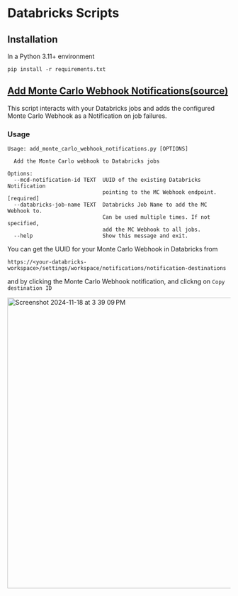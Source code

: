 # Databricks Scripts

## Installation

In a Python 3.11+ environment

```
pip install -r requirements.txt
```

## <ins> Add Monte Carlo Webhook Notifications([source](scripts/databricks/add_monte_carlo_webhook_notifications.py))</ins>

This script interacts with your Databricks jobs and adds the configured Monte Carlo Webhook as a Notification on job failures.

### Usage

```
Usage: add_monte_carlo_webhook_notifications.py [OPTIONS]

  Add the Monte Carlo webhook to Databricks jobs

Options:
  --mcd-notification-id TEXT  UUID of the existing Databricks Notification
                              pointing to the MC Webhook endpoint.  [required]
  --databricks-job-name TEXT  Databricks Job Name to add the MC Webhook to.
                              Can be used multiple times. If not specified,
                              add the MC Webhook to all jobs.
  --help                      Show this message and exit.
```

You can get the UUID for your Monte Carlo Webhook in Databricks from
```
https://<your-databricks-workspace>/settings/workspace/notifications/notification-destinations
```

and by clicking the Monte Carlo Webhook notification, and clickng on `Copy destination ID`

<img width="655" alt="Screenshot 2024-11-18 at 3 39 09 PM" src="https://github.com/user-attachments/assets/88344e3b-1337-4a23-9137-f758962a941a">
